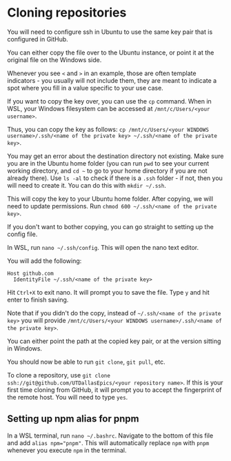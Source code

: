 # Cloning repositories

You will need to configure ssh in Ubuntu to use the same key pair that is configured in GitHub.

You can either copy the file over to the Ubuntu instance, or point it at the original file on the Windows side.

Whenever you see `<` and `>` in an example, those are often template indicators - you usually will not include them, they are meant to indicate a spot where you fill in a value specific to your use case.

If you want to copy the key over, you can use the `cp` command. When in WSL, your Windows filesystem can be accessed at `/mnt/c/Users/<your username>`.

Thus, you can copy the key as follows: `cp /mnt/c/Users/<your WINDOWS username>/.ssh/<name of the private key> ~/.ssh/<name of the private key>`.

You may get an error about the destination directory not existing. Make sure you are in the Ubuntu home folder (you can run `pwd` to see your current working directory, and `cd ~` to go to your home directory if you are not already there). Use `ls -al` to check if there is a `.ssh` folder - if not, then you will need to create it. You can do this with `mkdir ~/.ssh`.

This will copy the key to your Ubuntu home folder. After copying, we will need to update permissions. Run `chmod 600 ~/.ssh/<name of the private key>`.

If you don't want to bother copying, you can go straight to setting up the config file.

In WSL, run `nano ~/.ssh/config`. This will open the nano text editor.

You will add the following:

```text
Host github.com
  IdentityFile ~/.ssh/<name of the private key>
```

Hit `Ctrl+X` to exit nano. It will prompt you to save the file. Type `y` and hit enter to finish saving.

Note that if you didn't do the copy, instead of `~/.ssh/<name of the private key>` you will provide `/mnt/c/Users/<your WINDOWS username>/.ssh/<name of the private key>`.

You can either point the path at the copied key pair, or at the version sitting in Windows.

You should now be able to run `git clone`, `git pull`, etc.

To clone a repository, use `git clone ssh://git@github.com/UTDallasEpics/<your repository name>`. If this is your first time cloning from GitHub, it will prompt you to accept the fingerprint of the remote host. You will need to type `yes`.

## Setting up npm alias for pnpm

In a WSL terminal, run `nano ~/.bashrc`. Navigate to the bottom of this file and add `alias npm="pnpm"`. This will automatically replace `npm` with `pnpm` whenever you execute `npm` in the terminal.

